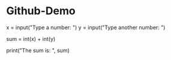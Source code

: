 # Github-Demo
x = input("Type a number: ")
y = input("Type another number: ")

sum = int(x) + int(y)

print("The sum is: ", sum)
